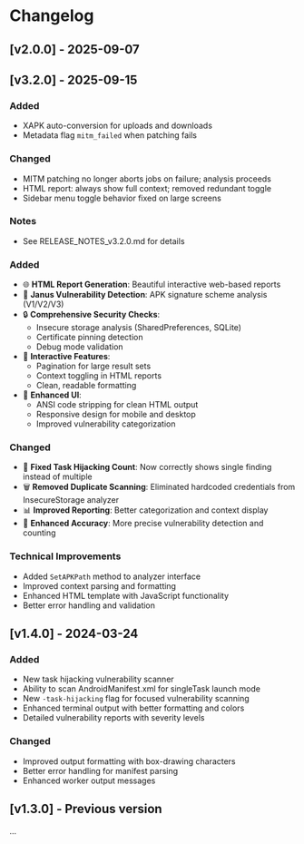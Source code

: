 # Changelog

## [v2.0.0] - 2025-09-07
## [v3.2.0] - 2025-09-15
### Added
- XAPK auto-conversion for uploads and downloads
- Metadata flag `mitm_failed` when patching fails

### Changed
- MITM patching no longer aborts jobs on failure; analysis proceeds
- HTML report: always show full context; removed redundant toggle
- Sidebar menu toggle behavior fixed on large screens

### Notes
- See RELEASE_NOTES_v3.2.0.md for details

### Added
- 🌐 **HTML Report Generation**: Beautiful interactive web-based reports
- 🚨 **Janus Vulnerability Detection**: APK signature scheme analysis (V1/V2/V3)
- 🔒 **Comprehensive Security Checks**:
  - Insecure storage analysis (SharedPreferences, SQLite)
  - Certificate pinning detection
  - Debug mode validation
- 📄 **Interactive Features**:
  - Pagination for large result sets
  - Context toggling in HTML reports
  - Clean, readable formatting
- 🎨 **Enhanced UI**:
  - ANSI code stripping for clean HTML output
  - Responsive design for mobile and desktop
  - Improved vulnerability categorization

### Changed
- 🔧 **Fixed Task Hijacking Count**: Now correctly shows single finding instead of multiple
- 🗑️ **Removed Duplicate Scanning**: Eliminated hardcoded credentials from InsecureStorage analyzer
- 📊 **Improved Reporting**: Better categorization and context display
- 🎯 **Enhanced Accuracy**: More precise vulnerability detection and counting

### Technical Improvements
- Added `SetAPKPath` method to analyzer interface
- Improved context parsing and formatting
- Enhanced HTML template with JavaScript functionality
- Better error handling and validation

## [v1.4.0] - 2024-03-24
### Added
- New task hijacking vulnerability scanner
- Ability to scan AndroidManifest.xml for singleTask launch mode
- New `-task-hijacking` flag for focused vulnerability scanning
- Enhanced terminal output with better formatting and colors
- Detailed vulnerability reports with severity levels

### Changed
- Improved output formatting with box-drawing characters
- Better error handling for manifest parsing
- Enhanced worker output messages

## [v1.3.0] - Previous version
... 
